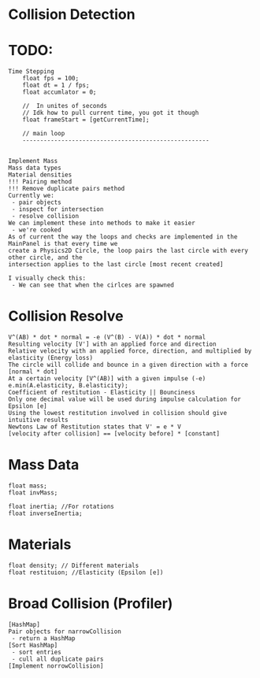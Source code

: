 


 # Collision Detection

# TODO: 
    Time Stepping
        float fps = 100;
        float dt = 1 / fps;
        float accumlator = 0;

        //  In unites of seconds
        // Idk how to pull current time, you got it though
        float frameStart = [getCurrentTime];
        
        // main loop
        -----------------------------------------------------


    Implement Mass
    Mass data types
    Material densities
    !!! Pairing method
    !!! Remove duplicate pairs method
    Currently we:
     - pair objects
     - inspect for intersection
     - resolve collision
    We can implement these into methods to make it easier
     - we're cooked
    As of current the way the loops and checks are implemented in the MainPanel is that every time we
    create a Physics2D Circle, the loop pairs the last circle with every other circle, and the
    intersection applies to the last circle [most recent created]
    
    I visually check this:
     - We can see that when the cirlces are spawned

# Collision Resolve
    V^(AB) * dot * normal = -e (V^(B) - V(A)) * dot * normal
    Resulting velocity [V'] with an applied force and direction
    Relative velocity with an applied force, direction, and multiplied by elasticity (Energy loss)
    The circle will collide and bounce in a given direction with a force [normal * dot]
    At a certain velocity [V^(AB)] with a given impulse (-e)
    e.min(A.elasticity, B.elasticity);
    Coefficient of restitution - Elasticity || Bounciness
    Only one decimal value will be used during impulse calculation for Epsilon [e]
    Using the lowest restitution involved in collision should give intuitive results
    Newtons Law of Restitution states that V' = e * V
    [velocity after collision] == [velocity before] * [constant]

# Mass Data
    float mass;
    float invMass;

    float inertia; //For rotations
    float inverseInertia;

# Materials
    float density; // Different materials 
    float restituion; //Elasticity (Epsilon [e])

# Broad Collision (Profiler)
    [HashMap]
    Pair objects for narrowCollision
     - return a HashMap
    [Sort HashMap]
     - sort entries
     - cull all duplicate pairs
    [Implement norrowCollision]
